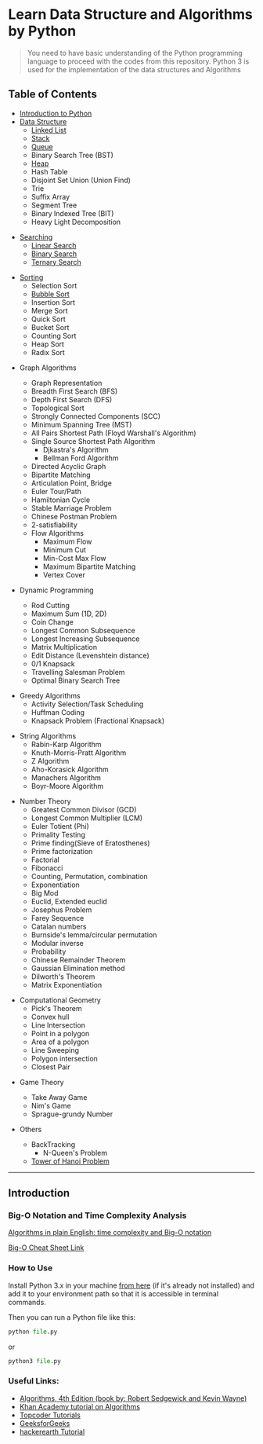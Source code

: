 # Learn Data Structure and Algorithms by Python

> You need to have basic understanding of the Python programming language to proceed with the codes from this repository.
> Python 3 is used for the implementation of the data structures and Algorithms

## Table of Contents

* [Introduction to Python](#introduction)
* [Data Structure](./Data%20Structure/)
    * [Linked List](./Data%20Structure/Linked%20List/)
    * [Stack](./Data%20Structure/Stack/)
    * [Queue](./Data%20Structure/Queue/)
    * Binary Search Tree (BST)
    * [Heap](./Data%20Structure/Heap/)
    * Hash Table
    * Disjoint Set Union (Union Find)
    * Trie
    * Suffix Array
    * Segment Tree
    * Binary Indexed Tree (BIT)
    * Heavy Light Decomposition

- [Searching](./Searching/)
    * [Linear Search](./Searching/Linear%20Search/)
    * [Binary Search](./Searching/Binary%20Search/)
    * [Ternary Search](./Searching/Ternary%20Search/)

* [Sorting](./Sorting/)
    * Selection Sort
    * [Bubble Sort](./Sorting/Bubble%20Sort/)
    * Insertion Sort
    * Merge Sort
    * Quick Sort
    * Bucket Sort
    * Counting Sort
    * Heap Sort
    * Radix Sort

- Graph Algorithms

    * Graph Representation
    * Breadth First Search (BFS)
    * Depth First Search (DFS)
    * Topological Sort
    * Strongly Connected Components (SCC)
    * Minimum Spanning Tree (MST)
    * All Pairs Shortest Path (Floyd Warshall's Algorithm)
    * Single Source Shortest Path Algorithm
        * Djkastra's Algorithm
        * Bellman Ford Algorithm
    * Directed Acyclic Graph
    * Bipartite Matching
    * Articulation Point, Bridge
    * Euler Tour/Path
    * Hamiltonian Cycle
    * Stable Marriage Problem
    * Chinese Postman Problem
    * 2-satisfiability
    * Flow Algorithms
        * Maximum Flow
        * Minimum Cut
        * Min-Cost Max Flow
        * Maximum Bipartite Matching
        * Vertex Cover

- Dynamic Programming
    * Rod Cutting
    * Maximum Sum (1D, 2D)
    * Coin Change
    * Longest Common Subsequence
    * Longest Increasing Subsequence
    * Matrix Multiplication
    * Edit Distance (Levenshtein distance)
    * 0/1 Knapsack
    * Travelling Salesman Problem
    * Optimal Binary Search Tree

* Greedy Algorithms
    * Activity Selection/Task Scheduling
    * Huffman Coding
    * Knapsack Problem (Fractional Knapsack)

- String Algorithms
    * Rabin-Karp Algorithm
    * Knuth-Morris-Pratt Algorithm
    * Z Algorithm
    * Aho-Korasick Algorithm
    * Manachers Algorithm
    * Boyr-Moore Algorithm

* Number Theory
    * Greatest Common Divisor (GCD)
    * Longest Common Multiplier (LCM)
    * Euler Totient (Phi)
    * Primality Testing
    * Prime finding(Sieve of Eratosthenes)
    * Prime factorization
    * Factorial
    * Fibonacci
    * Counting, Permutation, combination
    * Exponentiation
    * Big Mod
    * Euclid, Extended euclid
    * Josephus Problem
    * Farey Sequence
    * Catalan numbers
    * Burnside's lemma/circular permutation
    * Modular inverse
    * Probability
    * Chinese Remainder Theorem
    * Gaussian Elimination method
    * Dilworth's Theorem
    * Matrix Exponentiation

- Computational Geometry
    * Pick's Theorem
    * Convex hull
    * Line Intersection
    * Point in a polygon
    * Area of a polygon
    * Line Sweeping
    * Polygon intersection
    * Closest Pair

* Game Theory

    * Take Away Game
    * Nim's Game
    * Sprague-grundy Number

* Others
    * BackTracking
        * N-Queen's Problem
    * [Tower of Hanoi Problem](./Others/Tower%20of%20Hanoi/)

---

## Introduction

### Big-O Notation and Time Complexity Analysis

[Algorithms in plain English: time complexity and Big-O notation](https://medium.freecodecamp.com/time-is-complex-but-priceless-f0abd015063c)

[Big-O Cheat Sheet Link](http://bigocheatsheet.com/)

### How to Use

Install Python 3.x in your machine [from here](https://www.python.org/downloads/release/python-343/) (if it's already not installed) and add it to your environment path so that it is accessible in terminal commands.

Then you can run a Python file like this:

```python
python file.py
```

or

```python
python3 file.py
```

### Useful Links:

* [Algorithms, 4th Edition (book by: Robert Sedgewick and Kevin Wayne)](http://algs4.cs.princeton.edu/home/)
* [Khan Academy tutorial on Algorithms](https://www.khanacademy.org/computing/computer-science/algorithms)
* [Topcoder Tutorials](https://www.topcoder.com/community/data-science/data-science-tutorials/)
* [GeeksforGeeks](http://www.geeksforgeeks.org/)
* [hackerearth Tutorial](https://www.hackerearth.com/practice/)

